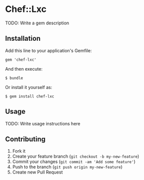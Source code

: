 # Chef::Lxc

TODO: Write a gem description

## Installation

Add this line to your application's Gemfile:

    gem 'chef-lxc'

And then execute:

    $ bundle

Or install it yourself as:

    $ gem install chef-lxc

## Usage

TODO: Write usage instructions here

## Contributing

1. Fork it
2. Create your feature branch (`git checkout -b my-new-feature`)
3. Commit your changes (`git commit -am 'Add some feature'`)
4. Push to the branch (`git push origin my-new-feature`)
5. Create new Pull Request
